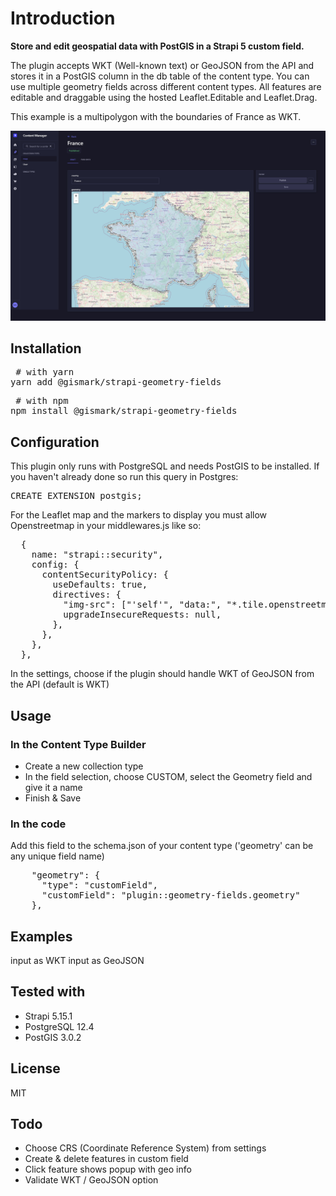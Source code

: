 # Introduction

**Store and edit geospatial data with PostGIS in a Strapi 5 custom field.**

The plugin accepts WKT (Well-known text) or GeoJSON from the API and stores it in a PostGIS column in the db table of the content type.
You can use multiple geometry fields across different content types. All features are editable and draggable using the hosted Leaflet.Editable and Leaflet.Drag.

This example is a multipolygon with the boundaries of France as WKT. 

![Geometry Field example](https://raw.githubusercontent.com/MarkovMedia/strapi-v5-geometry-fields/refs/heads/main/assets/geometry-fields.jpg)

## Installation

<pre> # with yarn
yarn add @gismark/strapi-geometry-fields </pre>

<pre> # with npm
npm install @gismark/strapi-geometry-fields </pre>

## Configuration

This plugin only runs with PostgreSQL and needs PostGIS to be installed. If you haven't already done so run this query in Postgres:

<pre>CREATE EXTENSION postgis;</pre>

For the Leaflet map and the markers to display you must allow Openstreetmap in your middlewares.js like so:

<pre>
  {
    name: "strapi::security",
    config: {
      contentSecurityPolicy: {
        useDefaults: true,
        directives: {
          "img-src": ["'self'", "data:", "*.tile.openstreetmap.org"],
          upgradeInsecureRequests: null,
        },
      },
    },
  },
</pre>

In the settings, choose if the plugin should handle WKT of GeoJSON from the API (default is WKT)

## Usage

### In the Content Type Builder

- Create a new collection type
- In the field selection, choose CUSTOM, select the Geometry field and give it a name
- Finish & Save

### In the code

Add this field to the schema.json of your content type ('geometry' can be any unique field name)

<pre>    "geometry": {
      "type": "customField",
      "customField": "plugin::geometry-fields.geometry"
    },</pre>

## Examples

input as WKT
input as GeoJSON

## Tested with

- Strapi 5.15.1
- PostgreSQL 12.4
- PostGIS 3.0.2

## License

MIT

## Todo

- Choose CRS (Coordinate Reference System) from settings 
- Create & delete features in custom field
- Click feature shows popup with geo info
- Validate WKT / GeoJSON option




